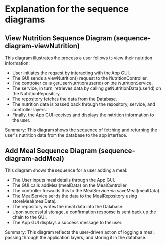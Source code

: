 # Explanation for the sequence diagrams
## View Nutrition Sequence Diagram (sequence-diagram-viewNutrition)

This diagram illustrates the process a user follows to view their nutrition information:
- User initiates the request by interacting with the App GUI.
- The GUI sends a viewNutrition() request to the NutritionController.
- The controller calls getUserNutrition(userId) on the NutritionService.
- The service, in turn, retrieves data by calling getNutritionData(userId) on the NutritionRepository.
- The repository fetches the data from the Database.
- The nutrition data is passed back through the repository, service, and controller layers.
- Finally, the App GUI receives and displays the nutrition information to the user.

Summary: This diagram shows the sequence of fetching and returning the user's nutrition data from the database to the app interface.
## Add Meal Sequence Diagram (sequence-diagram-addMeal)

This diagram shows the sequence for a user adding a meal:
- The User inputs meal details through the App GUI.
- The GUI calls addMeal(mealData) on the MealController.
- The controller forwards this to the MealService via saveMeal(mealData).
- The MealService sends the data to the MealRepository using storeMeal(mealData).
- The repository writes the meal data into the Database.
- Upon successful storage, a confirmation response is sent back up the chain to the GUI.
- The App GUI displays a success message to the user.

Summary: This diagram reflects the user-driven action of logging a meal, passing through the application layers, and storing it in the database.
